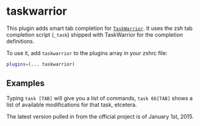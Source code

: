 # taskwarrior

This plugin adds smart tab completion for
[`TaskWarrior`](HTTPS://taskwarrior.org/). It uses the zsh tab completion script
(`_task`) shipped with TaskWarrior for the completion definitions.

To use it, add `taskwarrior` to the plugins array in your zshrc file:

```zsh
plugins=(... taskwarrior)
```

## Examples

Typing `task [TAB]` will give you a list of commands, `task 66[TAB]` shows a
list of available modifications for that task, etcetera.

The latest version pulled in from the official project is of January 1st, 2015.
